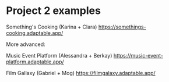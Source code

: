 
# Project 2 examples


Something's Cooking (Karina + Clara)
https://somethings-cooking.adaptable.app/



More advanced:

Music Event Platform (Alessandra + Berkay)
https://music-event-platform.adaptable.app/



Film Gallaxy (Gabriel + Mog)
https://filmgalaxy.adaptable.app/




<!--

OLD PROJECTS ON HEROKU:

https://recipe-project2.herokuapp.com/
https://replay-me.herokuapp.com/
https://home-chef-booking.herokuapp.com/
https://plantin.herokuapp.com
https://board-game-cafe.herokuapp.com/
https://globtrottersboogle.herokuapp.com/
https://what-the-fridge-coop.herokuapp.com/
https://tablespoon-travellers.herokuapp.com/
https://givemeafilm.herokuapp.com/



https://campark-app.herokuapp.com/
https://foodmizer.herokuapp.com/
https://dinerah.herokuapp.com/
https://kajio.herokuapp.com/landingpage
https://plogs-for-dogs.herokuapp.com/
https://handeehome.herokuapp.com/
https://animal-budget.herokuapp.com/
https://wodi-wodpicker.herokuapp.com/

https://foster4paws.herokuapp.com/
https://dozema-coffee.herokuapp.com/


-->